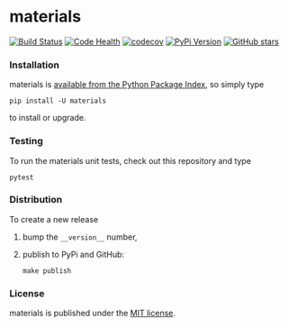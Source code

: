 # materials

[![Build Status](https://travis-ci.org/nschloe/materials.svg?branch=master)](https://travis-ci.org/nschloe/materials)
[![Code Health](https://landscape.io/github/nschloe/materials/master/landscape.png)](https://landscape.io/github/nschloe/materials/master)
[![codecov](https://codecov.io/gh/nschloe/materials/branch/master/graph/badge.svg)](https://codecov.io/gh/nschloe/materials)
[![PyPi Version](https://img.shields.io/pypi/v/materials.svg)](https://pypi.python.org/pypi/materials)
[![GitHub stars](https://img.shields.io/github/stars/nschloe/materials.svg?style=social&label=Star&maxAge=2592000)](https://github.com/nschloe/materials)


### Installation

materials is [available from the Python Package
Index](https://pypi.python.org/pypi/materials/), so simply type
```
pip install -U materials
```
to install or upgrade.

### Testing

To run the materials unit tests, check out this repository and type
```
pytest
```

### Distribution

To create a new release

1. bump the `__version__` number,

2. publish to PyPi and GitHub:
    ```
    make publish
    ```

### License

materials is published under the [MIT license](https://en.wikipedia.org/wiki/MIT_License).
